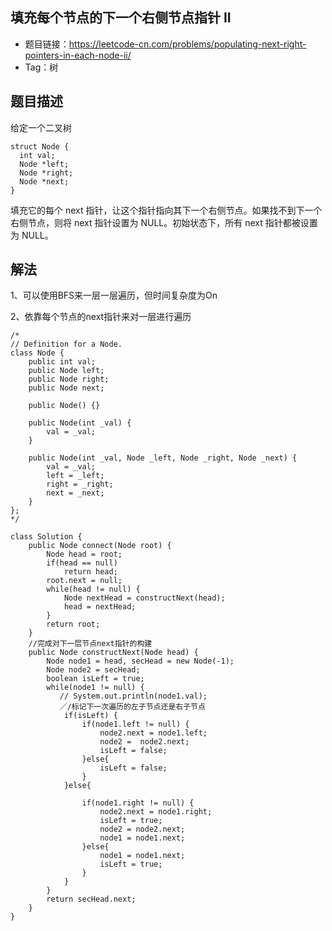 ## 填充每个节点的下一个右侧节点指针 II

- 题目链接：https://leetcode-cn.com/problems/populating-next-right-pointers-in-each-node-ii/
- Tag：树

## 题目描述
给定一个二叉树
```
struct Node {
  int val;
  Node *left;
  Node *right;
  Node *next;
}
```
填充它的每个 next 指针，让这个指针指向其下一个右侧节点。如果找不到下一个右侧节点，则将 next 指针设置为 NULL。初始状态下，所有 next 指针都被设置为 NULL。

## 解法
1、可以使用BFS来一层一层遍历，但时间复杂度为On

2、依靠每个节点的next指针来对一层进行遍历

```
/*
// Definition for a Node.
class Node {
    public int val;
    public Node left;
    public Node right;
    public Node next;

    public Node() {}
    
    public Node(int _val) {
        val = _val;
    }

    public Node(int _val, Node _left, Node _right, Node _next) {
        val = _val;
        left = _left;
        right = _right;
        next = _next;
    }
};
*/

class Solution {
    public Node connect(Node root) {
        Node head = root;
        if(head == null)
            return head;
        root.next = null;
        while(head != null) {
            Node nextHead = constructNext(head);
            head = nextHead;
        }
        return root;
    }
    //完成对下一层节点next指针的构建
    public Node constructNext(Node head) {
        Node node1 = head, secHead = new Node(-1);
        Node node2 = secHead;
        boolean isLeft = true;
        while(node1 != null) {
           // System.out.println(node1.val);
           ／/标记下一次遍历的左子节点还是右子节点
            if(isLeft) {
                if(node1.left != null) {
                    node2.next = node1.left;
                    node2 =  node2.next;
                    isLeft = false;
                }else{
                    isLeft = false;
                }
            }else{
               
                if(node1.right != null) {
                    node2.next = node1.right;
                    isLeft = true;
                    node2 = node2.next;
                    node1 = node1.next;
                }else{
                    node1 = node1.next;
                    isLeft = true;
                }
            }
        }
        return secHead.next;
    }
}
```